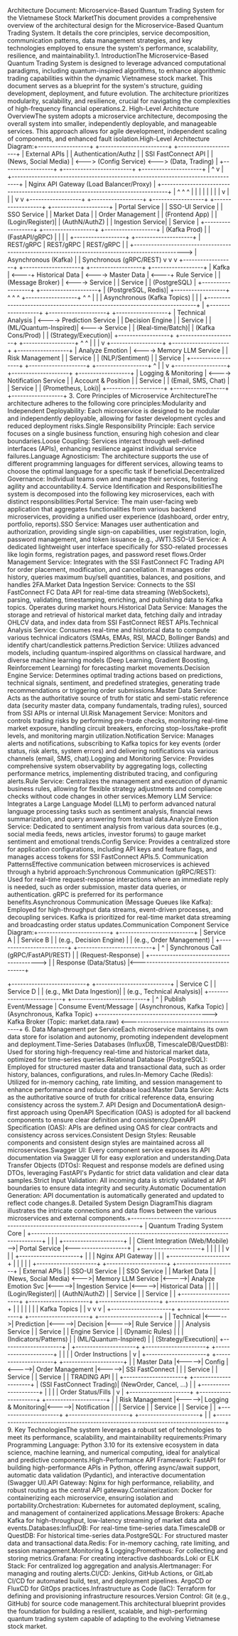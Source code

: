 Architecture Document: Microservice-Based Quantum Trading System for the Vietnamese Stock MarketThis document provides a comprehensive overview of the architectural design for the Microservice-Based Quantum Trading System. It details the core principles, service decomposition, communication patterns, data management strategies, and key technologies employed to ensure the system's performance, scalability, resilience, and maintainability.1. IntroductionThe Microservice-Based Quantum Trading System is designed to leverage advanced computational paradigms, including quantum-inspired algorithms, to enhance algorithmic trading capabilities within the dynamic Vietnamese stock market. This document serves as a blueprint for the system's structure, guiding development, deployment, and future evolution. The architecture prioritizes modularity, scalability, and resilience, crucial for navigating the complexities of high-frequency financial operations.2. High-Level Architecture OverviewThe system adopts a microservice architecture, decomposing the overall system into smaller, independently deployable, and manageable services. This approach allows for agile development, independent scaling of components, and enhanced fault isolation.High-Level Architecture Diagram:+------------------+     +------------------------+     +---------------------+
|   External APIs  |     |   Authentication/Authz |     | SSI FastConnect API |
| (News, Social Media) |   <--->   (Config Service)   <--->  (Data, Trading)    |
+------------------+     +------------------------+     +---------------------+
         |                                                       ^
         v                                                       |
+--------------------------------------------------------------------------------+
|                             Nginx API Gateway (Load Balancer/Proxy)          |
+--------------------------------------------------------------------------------+
         |      ^        ^        ^       |      |
         |      |        |        |       |      |
         v      |        |        |       v      v
+------------------+  +------------------+  +------------------+  +------------------+  +--------------------+
|   Portal Service |  |   SSO-UI Service |  |   SSO Service    |  |  Market Data     |  |  Order Management  |
|   (Frontend App) |  |  (Login/Register)|  | (AuthN/AuthZ)    |  | Ingestion Service|  |      Service       |
+------------------+  +------------------+  +------------------+  |    (Kafka Prod)  |  |  (FastAPI/gRPC)    |
         |                     |                     |            +------------------+  +--------------------+
         | REST/gRPC           | REST/gRPC           | REST/gRPC           |                 |
         +------------------------------------------------------------------------------------------------>
                                                      | Asynchronous (Kafka) |                 | Synchronous (gRPC/REST)
                                                      v                      v                 v
+------------------+      +--------------------+      +------------------+      +------------------+
|      Kafka       | <----+   Historical Data  | <---->   Master Data    | <----+    Rule Service  |
| (Message Broker) | <---->      Service      |      |      Service     |      | (PostgreSQL)     |
+------------------+      +--------------------+      | (PostgreSQL, Redis)|      +------------------+
     ^    ^    ^                                     +------------------+      ^         ^
     |    |    | Asynchronous (Kafka Topics)                                |         |
     |    +--------------------------------------------------------------------------+
     |
+------------------+      +--------------------+      +------------------+
| Technical Analysis | <---->   Prediction Service |      | Decision Engine  |
|     Service      |      | (ML/Quantum-Inspired)| <---->   Service      |
| (Real-time/Batch)|      | (Kafka Cons/Prod)  |      | (Strategy/Execution)|
+------------------+      +--------------------+      +------------------+
         ^    ^                                                 |
         |    |                                                 v
+------------------+      +--------------------+      +------------------+
|  Analyze Emotion | <---->   Memory LLM Service   |      | Risk Management  |
|      Service     |      | (NLP/Sentiment)    |      |      Service     |
+------------------+      +--------------------+      +------------------+
         ^                                                  |
         |                                                  v
+------------------+      +--------------------+      +------------------+
| Logging & Monitoring | <---->   Notification Service |      | Account & Position |
|      Service     |      | (Email, SMS, Chat) |      |      Service        |
| (Prometheus, Loki)|      +--------------------+      +------------------+
+------------------+
3. Core Principles of Microservice ArchitectureThe architecture adheres to the following core principles:Modularity and Independent Deployability: Each microservice is designed to be modular and independently deployable, allowing for faster development cycles and reduced deployment risks.Single Responsibility Principle: Each service focuses on a single business function, ensuring high cohesion and clear boundaries.Loose Coupling: Services interact through well-defined interfaces (APIs), enhancing resilience against individual service failures.Language Agnosticism: The architecture supports the use of different programming languages for different services, allowing teams to choose the optimal language for a specific task if beneficial.Decentralized Governance: Individual teams own and manage their services, fostering agility and accountability.4. Service Identification and ResponsibilitiesThe system is decomposed into the following key microservices, each with distinct responsibilities:Portal Service: The main user-facing web application that aggregates functionalities from various backend microservices, providing a unified user experience (dashboard, order entry, portfolio, reports).SSO Service: Manages user authentication and authorization, providing single sign-on capabilities, user registration, login, password management, and token issuance (e.g., JWT).SSO-UI Service: A dedicated lightweight user interface specifically for SSO-related processes like login forms, registration pages, and password reset flows.Order Management Service: Integrates with the SSI FastConnect FC Trading API for order placement, modification, and cancellation. It manages order history, queries maximum buy/sell quantities, balances, and positions, and handles 2FA.Market Data Ingestion Service: Connects to the SSI FastConnect FC Data API for real-time data streaming (WebSockets), parsing, validating, timestamping, enriching, and publishing data to Kafka topics. Operates during market hours.Historical Data Service: Manages the storage and retrieval of historical market data, fetching daily and intraday OHLCV data, and index data from SSI FastConnect REST APIs.Technical Analysis Service: Consumes real-time and historical data to compute various technical indicators (SMAs, EMAs, RSI, MACD, Bollinger Bands) and identify chart/candlestick patterns.Prediction Service: Utilizes advanced models, including quantum-inspired algorithms on classical hardware, and diverse machine learning models (Deep Learning, Gradient Boosting, Reinforcement Learning) for forecasting market movements.Decision Engine Service: Determines optimal trading actions based on predictions, technical signals, sentiment, and predefined strategies, generating trade recommendations or triggering order submissions.Master Data Service: Acts as the authoritative source of truth for static and semi-static reference data (security master data, company fundamentals, trading rules), sourced from SSI APIs or internal UI.Risk Management Service: Monitors and controls trading risks by performing pre-trade checks, monitoring real-time market exposure, handling circuit breakers, enforcing stop-loss/take-profit levels, and monitoring margin utilization.Notification Service: Manages alerts and notifications, subscribing to Kafka topics for key events (order status, risk alerts, system errors) and delivering notifications via various channels (email, SMS, chat).Logging and Monitoring Service: Provides comprehensive system observability by aggregating logs, collecting performance metrics, implementing distributed tracing, and configuring alerts.Rule Service: Centralizes the management and execution of dynamic business rules, allowing for flexible strategy adjustments and compliance checks without code changes in other services.Memory LLM Service: Integrates a Large Language Model (LLM) to perform advanced natural language processing tasks such as sentiment analysis, financial news summarization, and query answering from textual data.Analyze Emotion Service: Dedicated to sentiment analysis from various data sources (e.g., social media feeds, news articles, investor forums) to gauge market sentiment and emotional trends.Config Service: Provides a centralized store for application configurations, including API keys and feature flags, and manages access tokens for SSI FastConnect APIs.5. Communication PatternsEffective communication between microservices is achieved through a hybrid approach:Synchronous Communication (gRPC/REST): Used for real-time request-response interactions where an immediate reply is needed, such as order submission, master data queries, or authentication. gRPC is preferred for its performance benefits.Asynchronous Communication (Message Queues like Kafka): Employed for high-throughput data streams, event-driven processes, and decoupling services. Kafka is prioritized for real-time market data streaming and broadcasting order status updates.Communication Component Service Diagram:+-------------------------+             +--------------------------+
|      Service A          |             |       Service B          |
| (e.g., Decision Engine) |             | (e.g., Order Management) |
+-------------------------+             +--------------------------+
            |                                       ^
            | Synchronous Call (gRPC/FastAPI/REST)  |
            |   (Request-Response)                  |
            +--------------------------------------->
            |                                       | Response (Data/Status)
            |<--------------------------------------+

+--------------------------+             +--------------------------+
|      Service C           |             |       Service D          |
| (e.g., Mkt Data Ingestion)|             | (e.g., Technical Analysis)|
+--------------------------+             +--------------------------+
            |                                       ^
            | Publish Event/Message                 | Consume Event/Message
            |   (Asynchronous, Kafka Topic)         |   (Asynchronous, Kafka Topic)
            +--------------------------------------->
    Kafka Broker (Topic: market.data.raw)
            <---------------------------------------+
6. Data Management per ServiceEach microservice maintains its own data store for isolation and autonomy, promoting independent development and deployment.Time-Series Databases (InfluxDB, TimescaleDB/QuestDB): Used for storing high-frequency real-time and historical market data, optimized for time-series queries.Relational Database (PostgreSQL): Employed for structured master data and transactional data, such as order history, balances, configurations, and rules.In-Memory Cache (Redis): Utilized for in-memory caching, rate limiting, and session management to enhance performance and reduce database load.Master Data Service: Acts as the authoritative source of truth for critical reference data, ensuring consistency across the system.7. API Design and DocumentationA design-first approach using OpenAPI Specification (OAS) is adopted for all backend components to ensure clear definition and consistency.OpenAPI Specification (OAS): APIs are defined using OAS for clear contracts and consistency across services.Consistent Design Styles: Reusable components and consistent design styles are maintained across all microservices.Swagger UI: Every component service exposes its API documentation via Swagger UI for easy exploration and understanding.Data Transfer Objects (DTOs): Request and response models are defined using DTOs, leveraging FastAPI's Pydantic for strict data validation and clear data samples.Strict Input Validation: All incoming data is strictly validated at API boundaries to ensure data integrity and security.Automatic Documentation Generation: API documentation is automatically generated and updated to reflect code changes.8. Detailed System Design DiagramThis diagram illustrates the intricate connections and data flows between the various microservices and external components.+---------------------------------------------------------------------------------+
|                         Quantum Trading System Core                             |
+---------------------------------------------------------------------------------+
|                                                                                 |
|                                    +---------------------+                      |
| Client Integration (Web/Mobile) -->|     Portal Service    |<-------------------+
|                                    +---------------------+                      |
|                                              |                                  |
|                                              v                                  |
|                                    +---------------------+                      |
|                                    |    Nginx API Gateway    |                  |
|                                    +---------------------+                      |
|                                              |                                  |
|           +---------------------+      +---------------------+      +---------------------+
| External APIs   |      | SSO-UI Service  |      | SSO Service     |      |  Market Data      |
| (News, Social Media) <--->| Memory LLM Service  |<----->| Analyze Emotion Svc |<----->| Ingestion Service |<----->|  Historical Data    |
|           |      | (Login/Register)|      | (AuthN/AuthZ)     |      |      Service      |      |      Service        |
|           +---------------------+      +---------------------+      +---------------------+      +---------------------+
|                                              |                            |                            |
|                                              |                            | Kafka Topics               |
|                                              v                            v                            v
|           +---------------------+      +---------------------+      +---------------------+      +---------------------+
|           |    Technical      |<----->|   Prediction        |<----->|     Decision      |<----->|    Rule Service   |
|           | Analysis Service  |      |      Service        |      |    Engine Service   |      | (Dynamic Rules)   |
|           |  (Indicators/Patterns) |      | (ML/Quantum-Inspired) |      | (Strategy/Execution)|      +---------------------+
|           +---------------------+      +---------------------+      +---------------------+
|                                                                          |
|                                                                          | Order Instructions
|                                                                          v
|           +---------------------+      +---------------------+      +---------------------+
|           |   Master Data       |<----->|     Config          |<----->|  Order Management   |<----->| SSI FastConnect   |
|           |      Service        |      |      Service        |      |      Service        |      | TRADING API       |
|           +---------------------+      +---------------------+      | (SSI FastConnect Trading)| (NewOrder, Cancel, ...) |
|                                                                     +---------------------+
|                                                                               |
|                                                                               | Order Status/Fills
|                                                                               v
|           +---------------------+      +---------------------+      +---------------------+
|           |  Risk Management    |<----->| Logging & Monitoring|<----->|   Notification      |
|           |      Service        |      |      Service        |      |      Service        |
|           +---------------------+      +---------------------+      +---------------------+
|                                                                                 |
+---------------------------------------------------------------------------------+
9. Key TechnologiesThe system leverages a robust set of technologies to meet its performance, scalability, and maintainability requirements:Primary Programming Language: Python 3.10 for its extensive ecosystem in data science, machine learning, and numerical computing, ideal for analytical and predictive components.High-Performance API Framework: FastAPI for building high-performance APIs in Python, offering async/await support, automatic data validation (Pydantic), and interactive documentation (Swagger UI).API Gateway: Nginx for high performance, reliability, and robust routing as the central API gateway.Containerization: Docker for containerizing each microservice, ensuring isolation and portability.Orchestration: Kubernetes for automated deployment, scaling, and management of containerized applications.Message Brokers: Apache Kafka for high-throughput, low-latency streaming of market data and events.Databases:InfluxDB: For real-time time-series data.TimescaleDB or QuestDB: For historical time-series data.PostgreSQL: For structured master data and transactional data.Redis: For in-memory caching, rate limiting, and session management.Monitoring & Logging:Prometheus: For collecting and storing metrics.Grafana: For creating interactive dashboards.Loki or ELK Stack: For centralized log aggregation and analysis.Alertmanager: For managing and routing alerts.CI/CD: Jenkins, GitHub Actions, or GitLab CI/CD for automated build, test, and deployment pipelines. ArgoCD or FluxCD for GitOps practices.Infrastructure as Code (IaC): Terraform for defining and provisioning infrastructure resources.Version Control: Git (e.g., GitHub) for source code management.This architectural blueprint provides the foundation for building a resilient, scalable, and high-performing quantum trading system capable of adapting to the evolving Vietnamese stock market.